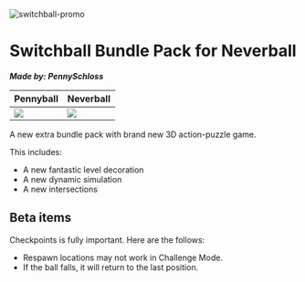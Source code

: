 ![switchball-promo](img/promo/switchball-logo.jpg)
# Switchball Bundle Pack for Neverball
***Made by: PennySchloss***

Pennyball | Neverball
----------|----------
<a href="https://discord.gg/qnJR263Hm2"><img src="https://img.shields.io/discord/886320472088797184?logo=discord"></a> | <a href="https://discord.gg/HhMfr4N6H6"><img src="https://img.shields.io/discord/669254822758711297?logo=discord"></a>

A new extra bundle pack with brand new 3D action-puzzle game.

This includes:
* A new fantastic level decoration
* A new dynamic simulation
* A new intersections

## Beta items
Checkpoints is fully important. Here are the follows:
* Respawn locations may not work in Challenge Mode.
* If the ball falls, it will return to the last position.
